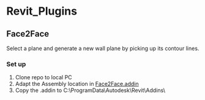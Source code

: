 # Revit_Plugins
## Face2Face 
Select a plane and generate a new wall plane by picking up its contour lines.
### Set up
1. Clone repo to local PC
2. Adapt the Assembly location in [Face2Face.addin](https://github.com/dcy0577/Revit_Plugins/blob/main/Face2Face/bin/Debug/Face2Face.addin)
3. Copy the .addin to C:\ProgramData\Autodesk\Revit\Addins\
